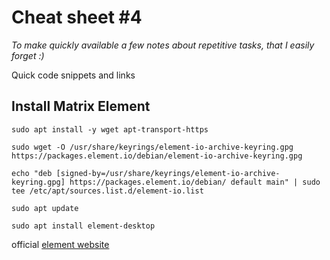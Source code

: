 
# Cheat sheet #4

*To make quickly available a few notes about repetitive tasks, that I easily forget :)*

Quick code snippets and links
  
 ## Install Matrix Element
 
```
sudo apt install -y wget apt-transport-https
‍
sudo wget -O /usr/share/keyrings/element-io-archive-keyring.gpg https://packages.element.io/debian/element-io-archive-keyring.gpg
‍
echo "deb [signed-by=/usr/share/keyrings/element-io-archive-keyring.gpg] https://packages.element.io/debian/ default main" | sudo tee /etc/apt/sources.list.d/element-io.list

sudo apt update

sudo apt install element-desktop
```


official [element website](https://element.io/download#linux)
